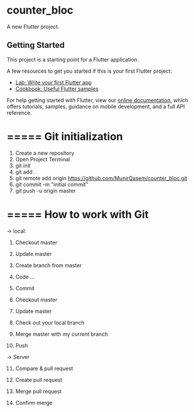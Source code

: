 # counter_bloc

A new Flutter project.

## Getting Started

This project is a starting point for a Flutter application.

A few resources to get you started if this is your first Flutter project:

- [Lab: Write your first Flutter app](https://flutter.dev/docs/get-started/codelab)
- [Cookbook: Useful Flutter samples](https://flutter.dev/docs/cookbook)

For help getting started with Flutter, view our
[online documentation](https://flutter.dev/docs), which offers tutorials,
samples, guidance on mobile development, and a full API reference.


=====
Git initialization
=====

1. Create a new repository
2. Open Project Terminal
3. git init
4. git add .
5. git remote add origin https://github.com/MunirQasem/counter_bloc.git
6. git commit -m "initial commit"
7. git push -u origin master

=====
How to work with Git
=====
-> local:

1. Checkout master 

2. Update master 

3. Create branch from master 

4. Code … 

5. Commit 

6. Checkout master 

7. Update master 

8. Check out your local branch 

9. Merge master with my current branch 

10. Push 

-> Server

11. Compare & pull request 

12. Create pull request 

13. Merge pull request 

14. Confirm merge 
